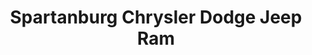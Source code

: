 ---
title: "Spartanburg Chrysler Dodge Jeep Ram"
url: /spartanburg/spartanburg-chrysler-dodge-jeep-ram/
shop: car
---